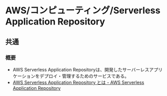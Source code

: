# AWS/コンピューティング/Serverless Application Repository

## 共通

### 概要

- AWS Serverless Application Repositoryは、開発したサーバーレスアプリケーションをデプロイ・管理するためのサービスである。
- [AWS Serverless Application Repository とは - AWS Serverless Application Repository](https://docs.aws.amazon.com/ja_jp/serverlessrepo/latest/devguide/what-is-serverlessrepo.html)
